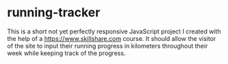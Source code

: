 # running-tracker
This is a short not yet perfectly responsive JavaScript project I created with the help of a https://www.skillshare.com course. 
It should allow the visitor of the site to input their running progress in kilometers throughout their week while keeping track of the progress.
